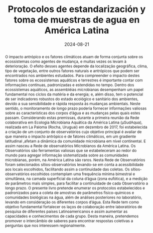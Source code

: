 ---
title: "Protocolos de estandarización y toma de muestras de agua en América Latina"

authors:
- Fermani P.
- Gerea M.
- Graziano M.
- Mateus-Barros E.
- Sabio y García C.
- Sánchez M. L.
- Bernal, C.
- Cassiano de Oliveira, I.
- de Azevedo Garcia, N.
- Espolau, G.
- Schiaffino R.

#author_notes:
- "Compilation"
- "Compilation & Translation"
- "Compilation"
- "Compilation & Translation"
- "Compilation"
- "Compilation"
- "Translation"
- "Translation"
- "Translation"
- "Translation"
- "Compilation"

date: "2024-08-21"
#doi: "https://doi.org/10.5281/zenodo.11066937"

# Schedule page publish date (NOT publication's date).
#publishDate: "2022-01-13"

# Publication type.
# Legend: 0 = Uncategorized; 1 = Conference paper; 2 = Journal article;
# 3 = Preprint / Working Paper; 4 = Report; 5 = Book; 6 = Book section;
# 7 = Thesis; 8 = Patent
publication_types: ["5"]

# Publication name and optional abbreviated publication name.
publication: "Zenodo"
publication_short: ""

abstract: O impacto antrópico e os fatores climáticos atuam de forma conjunta sobre os ecossistemas como agentes de mudança, e muitas vezes os levam à deterioração. O efeito desses agentes depende da localização geográfica, clima, tipo de vegetação, entre outros fatores naturais e antrópicos que podem ser encontrados nos ambientes estudados. Para compreender o impacto destes fatores sobre os ecossistemas aquáticos e terrestres é importante contar com informações contínuas, padronizadas e estendidas no tempo. Dentro dos ecossistemas aquáticos, as assembléias microbianas desempenham um papel fundamental nos ciclos da matéria e da energia; e, além disso, tem o potencial de ser indicadores robustos do estado ecológico e sanitário dos ambientes, devido a sua sensibilidade e rápida resposta às mudanças ambientais. Neste sentido, o monitoramento de longo prazo poderia fornecer informações valiosas sobre as características dos corpos d’água e as mudanças pelas quais estes passam. Considerando estas premissas, durante a primeira reunião da Rede colaborativa em Ecologia Microbiana Aquática da América Latina (µSudAqua), realizada em La Paloma (Rocha, Uruguai) em dezembro de 2017,  foi estabelecida a criação de um conjunto de observatórios cujo objetivo principal é avaliar de que maneira o impacto antrópico e de fatores climáticos, em um gradiente latitudinal ,afetam a dinâmica da comunidade microbiana em nível continental. E assim nasceu a Rede de observatórios Microbianos da América Latina. Os Observatórios são ferramentas valiosas que se estabeleceram ao redor do mundo para agregar informação sistematizada sobre as comunidades microbianas, porém, na América Latina são raros. Nesta Rede de Observatórios foram selecionados sítios-observatórios levando-se em conta a acessibilidade aos locais escolhidos, facilitando assim a continuidade das coletas. Os sítios-observatórios escolhidos contemplam uma frequência mínima bimestral e simultânea, na camada superficial da coluna d’água (zona eufótica), e a medição de parâmetros mais simples, para facilitar a continuidade de cada Observatório a longo prazo. O presente livro pretende enumerar os protocolos estabelecidos e padronizados para a coleta de amostras de parâmetros físico-químicos e comunidades biológicas na água, além de análises posteriores no laboratório, levando em consideração os diferentes corpos d’água. Esta Rede tem como objetivo fundamental fortalecer os laços de colaboração entre laboratórios de pesquisa de diferentes países Latinoamericanos e assim aumentar as capacidades e conhecimentos de cada grupo. Desta maneira, pretendemos promover o intercâmbio de saberes para encontrar respostas coletivas a perguntas que nos interessem regionalmente.

# Summary. An optional shortened abstract.


tags:
- Standardized Protocols
- Latin America
- Microbial Observatories

featured: false

# links:
# - name: ""
# url: ""
url_pdf: 'files/Fermani_et_al-2024-Protocolos de estandarización y toma de muestras de agua en América Latina.pdf'
url_code: ''
url_dataset: ''
#url_poster: ''
#url_project: ''
#url_slides: ''
#url_source: ''
#url_video: ''

# Featured image
# To use, add an image named `featured.jpg/png` to your page's folder. 
#image:
#  caption: 'Image credit: [**Unsplash**](https://unsplash.com/photos/jdD8gXaTZsc)'
#  focal_point: ""
#  preview_only: false

# Associated Projects (optional).
#   Associate this publication with one or more of your projects.
#   Simply enter your project's folder or file name without extension.
#   E.g. `internal-project` references `content/project/internal-project/index.md`.
#   Otherwise, set `projects: []`.
projects: []

# Slides (optional).
#   Associate this publication with Markdown slides.
#   Simply enter your slide deck's filename without extension.
#   E.g. `slides: "example"` references `content/slides/example/index.md`.
#   Otherwise, set `slides: ""`.
# slides: example
---